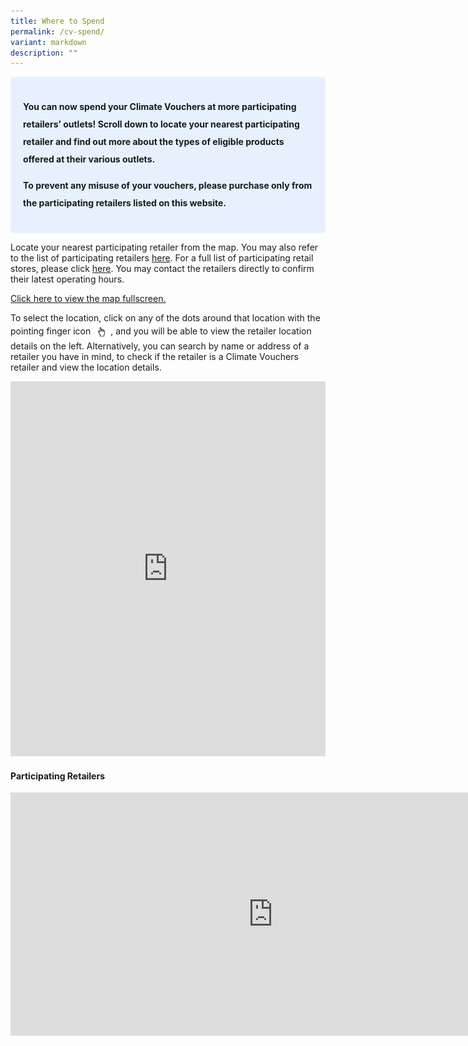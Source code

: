 ```yaml
---
title: Where to Spend
permalink: /cv-spend/
variant: markdown
description: ""
---
```

<style> .blue-box { background-color: #E6F1FD; padding: 20px; border-radius: 5px; font-weight: bold; font-size: 16x; line-height: 2;  } </style>   <p></p><div class="blue-box"> <p><b>You can now spend your Climate Vouchers at more participating retailers’ outlets! Scroll down to locate your nearest participating retailer and find out more about the types of eligible products offered at their various outlets. </b></p><p><b>To prevent any misuse of your vouchers, please purchase only from the participating retailers listed on this website.  </b></p> </div>  

<p>Locate your nearest participating retailer from the map. You may also refer to the list of participating retailers <a href="#participating-retailers"> here</a>. For a full list of participating retail stores, please click <a href="/files/list_of_retailers_cfhp_website_21_Aug_2025.pdf" rel="noopener noreferrer nofollow" target="\_blank">here</a>. You may contact the retailers directly to confirm their latest operating hours.</p> 

<a href="https://maps.gov.sg//pls-dont-leave-me-sheryl">Click here to view the map fullscreen.</a> 

<p></p>To select the location, click on any of the dots around that location with the pointing finger icon <img style="height: 2em; width: auto; vertical-align: middle; display: inline-block;" alt="hand icon" src="/images/2025%20Apr%20Launch/hand.png">, and you will be able to view the retailer location details on the left. Alternatively, you can search by name or address of a retailer you have in mind, to check if the retailer is a Climate Vouchers retailer and view the location details.
<p></p>

<div class="iframe-wrapper">

<iframe frameborder="0" height="600" width="100%" src="https://maps.gov.sg/pls-dont-leave-me-sheryl"></iframe>
</div>

<h4 id="participating-retailers">Participating Retailers</h4>
<div class="iframe-wrapper">
	<iframe allowfullscreen="true" height="389" width="840" frameborder="0" src="https://docs.google.com/presentation/d/e/2PACX-1vRZYiIn8MwSQsnEiI7WLk-E9u0BWUP4afSN6jkLwEP8nNDVxMpNvmnAyKL0ls9ztA/pubembed?start=true&amp;loop=true&amp;delayms=3000"></iframe>
</div>
<p></p>